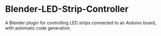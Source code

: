 # Blender-LED-Strip-Controller
A Blender plugin for controlling LED strips connected to an Arduino board, with automatic code generation.
